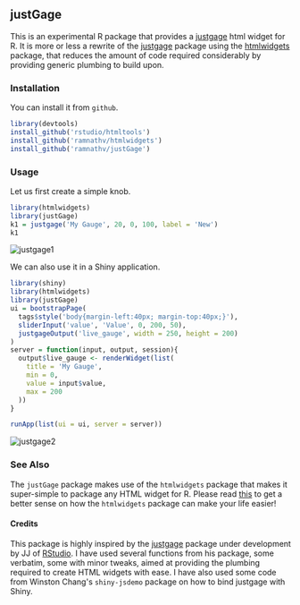 ## justGage

This is an experimental R package that provides a [justgage](http://justgage.com/) html widget for R. It is more or less a rewrite of the [justgage](http://github.com/jjallaire/justgage) package using the [htmlwidgets](http://github.com/ramnathv/htmlwidgets) package, that reduces the amount of code required considerably by providing generic plumbing to build upon.

### Installation

You can install it from `github`.

```r
library(devtools)
install_github('rstudio/htmltools')
install_github('ramnathv/htmlwidgets')
install_github('ramnathv/justGage')
```

### Usage

Let us first create a simple knob.

```r
library(htmlwidgets)
library(justGage)
k1 = justgage('My Gauge', 20, 0, 100, label = 'New')
k1
```

![justgage1](http://i.imgur.com/8PpAEOT.png)

We can also use it in a Shiny application.

```r
library(shiny)
library(htmlwidgets)
library(justGage)
ui = bootstrapPage(
  tags$style('body{margin-left:40px; margin-top:40px;}'),
  sliderInput('value', 'Value', 0, 200, 50),
  justgageOutput('live_gauge', width = 250, height = 200)
)
server = function(input, output, session){
  output$live_gauge <- renderWidget(list(
    title = 'My Gauge',
    min = 0,
    value = input$value,
    max = 200
  ))
}

runApp(list(ui = ui, server = server))
```

![justgage2](http://i.imgur.com/hLiSAW2.png)

### See Also

The `justGage` package makes use of the `htmlwidgets` package that makes it super-simple to package any HTML widget for R. Please read [this](http://github.com/htmlwidgets/blob/master/README.md) to get a better sense on how the `htmlwidgets` package can make your life easier!


#### Credits

This package is highly inspired by the [justgage](http://github.com/jjallaire/justgage) package under development by JJ of [RStudio](http://rstudio.com). I have used several functions from his package, some verbatim, some with minor tweaks, aimed at providing the plumbing required to create HTML widgets with ease. I have also used some code from Winston Chang's `shiny-jsdemo` package on how to bind justgage with Shiny.

